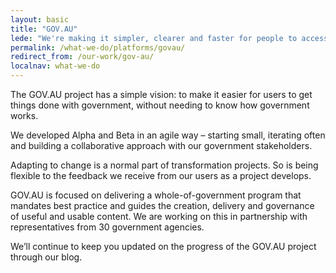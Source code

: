 ```yaml
---
layout: basic
title: "GOV.AU"
lede: "We're making it simpler, clearer and faster for people to access government services and information."
permalink: /what-we-do/platforms/govau/
redirect_from: /our-work/gov-au/
localnav: what-we-do
---
```


The GOV.AU project has a simple vision: to make it easier for users to get things done with government, without needing to know how government works.

We developed Alpha and Beta in an agile way – starting small, iterating often and building a collaborative approach with our government stakeholders.

Adapting to change is a normal part of transformation projects. So is being flexible to the feedback we receive from our users as a project develops.

GOV.AU is focused on delivering a whole-of-government program that mandates best practice and guides the creation, delivery and governance of useful and usable content. We are working on this in partnership with representatives from 30 government agencies. 

We’ll continue to keep you updated on the progress of the GOV.AU project through our blog.

